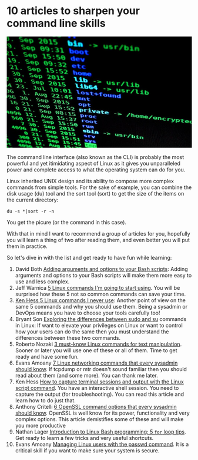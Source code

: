 # 10 articles to sharpen your command line skills

![](linux_cmd.png)

The command line interface (also known as the CLI) is probably the most powerful and yet itimidating aspect of Linux as it gives you unparalleled power and complete access to what the operating system can do for you.

Linux inherited UNIX design and its ability to compose more complex commands from simple tools. For the sake of example, you can combine the disk usage (du) tool and the sort tool (sort) to get the size of the items on the current directory:

```
du -s *|sort -r -n
```

You get the picure (or the command in this case).

With that in mind I want to recommend a group of articles for you, hopefully you will learn a thing of two after reading them, and even better you will put them in practice.

So let's dive in with the list and get ready to have fun while learning:

1. David Both [Adding arguments and options to your Bash scripts](http://www.redhat.com/sysadmin/arguments-options-bash-scripts ): Adding arguments and options to your Bash scripts will make them more easy to use and less complex.
2. Jeff Warnica	[5 Linux commands I'm going to start using](http://www.redhat.com/sysadmin/5-linux-commands). You will be surprised how these 5 not so common commands can save your time.
3. [Ken Hess 5 Linux commands I never use](http://www.redhat.com/sysadmin/5-never-use-linux-commands): Another point of view on the same 5 commands and why you should use them. Being a sysadmin or DevOps means you have to choose your tools carefully too!
4. Bryant Son [Exploring the differences between sudo and su](http://www.redhat.com/sysadmin/difference-between-sudo-su) commands in Linux: If want to elevate your privileges on Linux or want to control how your users can do the same then you must understand the differences between these two commands.	
5. Roberto Nozaki [3 must-know Linux commands for text manipulation](http://www.redhat.com/sysadmin/linux-text-manipulation-tools). Sooner or later you will use one of these or all of them. Time to get ready and have some fun.	
6. Evans Amoany	[7 Linux networking commands that every sysadmin should know](http://www.redhat.com/sysadmin/7-great-network-commands). If tcpdump or mtr doesn't sound familiar then you should read about them (and some more). You can thank me later.
7. Ken Hess	[How to capture terminal sessions and output with the Linux script command](http://www.redhat.com/sysadmin/linux-script-command). You have an interactive shell session. You need to capture the output (for troubleshooting). You can read this article and learn how to do just that.
8. Anthony Critelli	[6 OpenSSL command options that every sysadmin should know](http://www.redhat.com/sysadmin/6-openssl-commands). OpenSSL is well know for its power, functionality and very complex options. This article demistifies some of these and will make you more productive 
9. Nathan Lager	[Introduction to Linux Bash programming: 5 `for` loop tips](http://www.redhat.com/sysadmin/bash-scripting-loops). Get ready to learn a few tricks and very useful shortcuts. 
10. Evans Amoany [Managing Linux users with the passwd command](http://www.redhat.com/sysadmin/managing-users-passwd). It is a critical skill if you want to make sure your system is secure.
